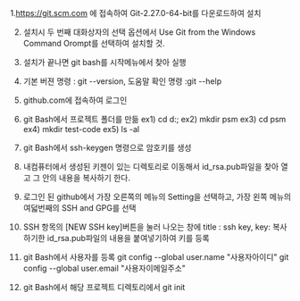 1.https://git.scm.com 에 접속하여 Git-2.27.0-64-bit를 다운로드하여 설치

2. 설치시 두 번째 대화상자의 선택 옵션에서 Use Git from the Windows Command Orompt를 선택하여 설치할 것.

3. 설치가 끝나면 git bash를 시작메뉴에서 찾아 실행

4. 기본 버젼 명령 : git --version, 도움말 확인 명령 :git --help

5. github.com에 접속하여 로그인

6. git Bash에서 프로젝트 폴더를 만듦
    ex1) cd d:\;
    ex2) mkdir psm
    ex3) cd psm
    ex4) mkdir test-code
    ex5) ls -al
    
7. git Bash에서 ssh-keygen 명령으로 암호키를 생성

8. 내컴퓨터에서 생성된 키젠이 있는 디렉토리로 이동해서 id_rsa.pub파일을 찾아 열고 그 안의 내용을 복사하기 한다.

9. 로그인 된 github에서 가장 오른쪽의 메뉴의 Setting을 선택하고, 가장 왼쪽 메뉴의 여덟번째의 SSH and GPG를 선택

10. SSH 항목의 [NEW SSH key]버튼을 눌러 나오는 창에 title : ssh key, key: 복사하기한 id_rsa.pub파일의 내용을 붙여넣기하여 키를 등록

11. git Bash에서 사용자를 등록
git config --global user.name "사용자아이디"
git config --global user.email "사용자이메일주소"

12. git Bash에서 해당 프로젝트 디렉토리에서 git init
